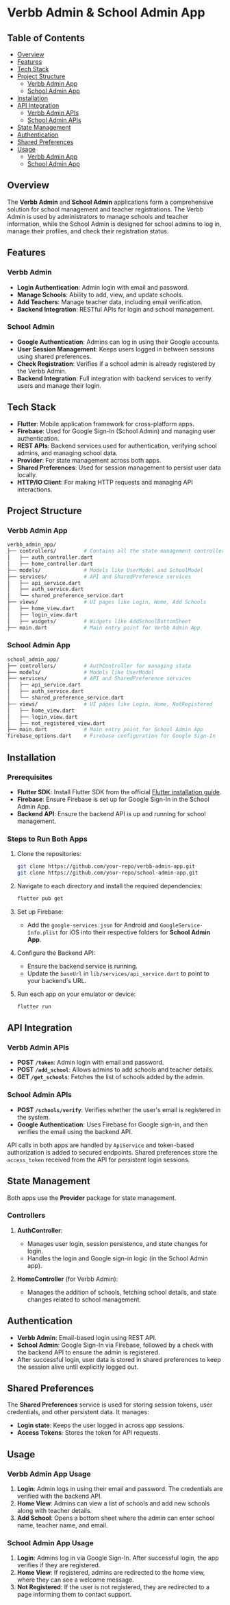 
# Verbb Admin & School Admin App

## Table of Contents
- [Overview](#overview)
- [Features](#features)
- [Tech Stack](#tech-stack)
- [Project Structure](#project-structure)
  - [Verbb Admin App](#verbb-admin-app)
  - [School Admin App](#school-admin-app)
- [Installation](#installation)
- [API Integration](#api-integration)
  - [Verbb Admin APIs](#verbb-admin-apis)
  - [School Admin APIs](#school-admin-apis)
- [State Management](#state-management)
- [Authentication](#authentication)
- [Shared Preferences](#shared-preferences)
- [Usage](#usage)
  - [Verbb Admin App](#verbb-admin-app-usage)
  - [School Admin App](#school-admin-app-usage)
    
## Overview
The **Verbb Admin** and **School Admin** applications form a comprehensive solution for school management and teacher registrations. The Verbb Admin is used by administrators to manage schools and teacher information, while the School Admin is designed for school admins to log in, manage their profiles, and check their registration status.

## Features
### Verbb Admin
- **Login Authentication**: Admin login with email and password.
- **Manage Schools**: Ability to add, view, and update schools.
- **Add Teachers**: Manage teacher data, including email verification.
- **Backend Integration**: RESTful APIs for login and school management.

### School Admin
- **Google Authentication**: Admins can log in using their Google accounts.
- **User Session Management**: Keeps users logged in between sessions using shared preferences.
- **Check Registration**: Verifies if a school admin is already registered by the Verbb Admin.
- **Backend Integration**: Full integration with backend services to verify users and manage their login.

## Tech Stack
- **Flutter**: Mobile application framework for cross-platform apps.
- **Firebase**: Used for Google Sign-In (School Admin) and managing user authentication.
- **REST APIs**: Backend services used for authentication, verifying school admins, and managing school data.
- **Provider**: For state management across both apps.
- **Shared Preferences**: Used for session management to persist user data locally.
- **HTTP/IO Client**: For making HTTP requests and managing API interactions.

## Project Structure
### Verbb Admin App
```bash
verbb_admin_app/
├── controllers/         # Contains all the state management controllers
│   ├── auth_controller.dart
│   ├── home_controller.dart
├── models/              # Models like UserModel and SchoolModel
├── services/            # API and SharedPreference services
│   ├── api_service.dart
│   ├── auth_service.dart
│   └── shared_preference_service.dart
├── views/               # UI pages like Login, Home, Add Schools
│   ├── home_view.dart
│   ├── login_view.dart
│   ├── widgets/         # Widgets like AddSchoolBottomSheet
├── main.dart            # Main entry point for Verbb Admin App
```

### School Admin App
```bash
school_admin_app/
├── controllers/         # AuthController for managing state
├── models/              # Models like UserModel
├── services/            # API and SharedPreference services
│   ├── api_service.dart
│   ├── auth_service.dart
│   └── shared_preference_service.dart
├── views/               # UI pages like Login, Home, NotRegistered
│   ├── home_view.dart
│   ├── login_view.dart
│   ├── not_registered_view.dart
├── main.dart            # Main entry point for School Admin App
firebase_options.dart    # Firebase configuration for Google Sign-In
```

## Installation

### Prerequisites
- **Flutter SDK**: Install Flutter SDK from the official [Flutter installation guide](https://flutter.dev/docs/get-started/install).
- **Firebase**: Ensure Firebase is set up for Google Sign-In in the School Admin App.
- **Backend API**: Ensure the backend API is up and running for school management.

### Steps to Run Both Apps

1. Clone the repositories:
    ```bash
    git clone https://github.com/your-repo/verbb-admin-app.git
    git clone https://github.com/your-repo/school-admin-app.git
    ```

2. Navigate to each directory and install the required dependencies:
    ```bash
    flutter pub get
    ```

3. Set up Firebase:
    - Add the `google-services.json` for Android and `GoogleService-Info.plist` for iOS into their respective folders for **School Admin App**.

4. Configure the Backend API:
    - Ensure the backend service is running.
    - Update the `baseUrl` in `lib/services/api_service.dart` to point to your backend's URL.

5. Run each app on your emulator or device:
    ```bash
    flutter run
    ```

## API Integration
### Verbb Admin APIs
- **POST `/token`**: Admin login with email and password.
- **POST `/add_school`**: Allows admins to add schools and teacher details.
- **GET `/get_schools`**: Fetches the list of schools added by the admin.

### School Admin APIs
- **POST `/schools/verify`**: Verifies whether the user's email is registered in the system.
- **Google Authentication**: Uses Firebase for Google sign-in, and then verifies the email using the backend API.

API calls in both apps are handled by `ApiService` and token-based authorization is added to secured endpoints. Shared preferences store the `access_token` received from the API for persistent login sessions.

## State Management
Both apps use the **Provider** package for state management.

### Controllers
1. **AuthController**:
    - Manages user login, session persistence, and state changes for login.
    - Handles the login and Google sign-in logic (in the School Admin app).

2. **HomeController** (for Verbb Admin):
    - Manages the addition of schools, fetching school details, and state changes related to school management.

## Authentication
- **Verbb Admin**: Email-based login using REST API.
- **School Admin**: Google Sign-In via Firebase, followed by a check with the backend API to ensure the admin is registered.
- After successful login, user data is stored in shared preferences to keep the session alive until explicitly logged out.

## Shared Preferences
The **Shared Preferences** service is used for storing session tokens, user credentials, and other persistent data. It manages:
- **Login state**: Keeps the user logged in across app sessions.
- **Access Tokens**: Stores the token for API requests.

## Usage
### Verbb Admin App Usage
1. **Login**: Admin logs in using their email and password. The credentials are verified with the backend API.
2. **Home View**: Admins can view a list of schools and add new schools along with teacher details.
3. **Add School**: Opens a bottom sheet where the admin can enter school name, teacher name, and email.

### School Admin App Usage
1. **Login**: Admins log in via Google Sign-In. After successful login, the app verifies if they are registered.
2. **Home View**: If registered, admins are redirected to the home view, where they can see a welcome message.
3. **Not Registered**: If the user is not registered, they are redirected to a page informing them to contact support.
